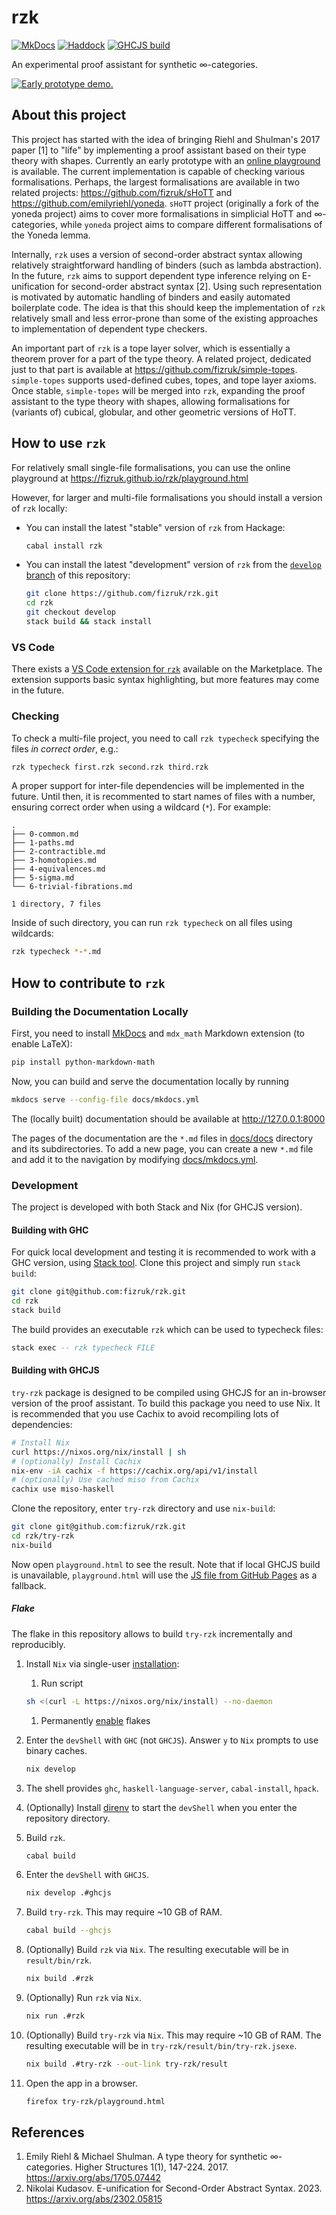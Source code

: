 # rzk

[![MkDocs](https://shields.io/badge/MkDocs-documentation-informational)](https://fizruk.github.io/rzk/)
[![Haddock](https://shields.io/badge/Haddock-documentation-informational)](https://fizruk.github.io/rzk/haddock/index.html)
[![GHCJS build](https://github.com/fizruk/rzk/actions/workflows/ghcjs.yml/badge.svg?branch=main)](https://github.com/fizruk/rzk/actions/workflows/ghcjs.yml)

An experimental proof assistant for synthetic ∞-categories.

[![Early prototype demo.](images/split-demo-render.png)](https://fizruk.github.io/rzk/)

## About this project

This project has started with the idea of bringing Riehl and Shulman's 2017 paper [1] to "life" by implementing a proof assistant based on their type theory with shapes. Currently an early prototype with an [online playground](https://fizruk.github.io/rzk/) is available. The current implementation is capable of checking various formalisations. Perhaps, the largest formalisations are available in two related projects: https://github.com/fizruk/sHoTT and https://github.com/emilyriehl/yoneda. `sHoTT` project (originally a fork of the yoneda project) aims to cover more formalisations in simplicial HoTT and ∞-categories, while `yoneda` project aims to compare different formalisations of the Yoneda lemma.

Internally, `rzk` uses a version of second-order abstract syntax allowing relatively straightforward handling of binders (such as lambda abstraction). In the future, `rzk` aims to support dependent type inference relying on E-unification for second-order abstract syntax [2].
Using such representation is motivated by automatic handling of binders and easily automated boilerplate code. The idea is that this should keep the implementation of `rzk` relatively small and less error-prone than some of the existing approaches to implementation of dependent type checkers.

An important part of `rzk` is a tope layer solver, which is essentially a theorem prover for a part of the type theory. A related project, dedicated just to that part is available at https://github.com/fizruk/simple-topes. `simple-topes` supports used-defined cubes, topes, and tope layer axioms. Once stable, `simple-topes` will be merged into `rzk`, expanding the proof assistant to the type theory with shapes, allowing formalisations for (variants of) cubical, globular, and other geometric versions of HoTT.

## How to use `rzk`

For relatively small single-file formalisations, you can use the online playground at https://fizruk.github.io/rzk/playground.html

However, for larger and multi-file formalisations you should install a version of `rzk` locally:

- You can install the latest "stable" version of `rzk` from Hackage:
  ```sh
  cabal install rzk
  ```
  
- You can install the latest "development" version of `rzk` from the [`develop` branch](https://github.com/fizruk/rzk/tree/develop) of this repository:
  ```sh
  git clone https://github.com/fizruk/rzk.git
  cd rzk
  git checkout develop
  stack build && stack install
  ```
  
### VS Code

There exists a [VS Code extension for `rzk`](https://marketplace.visualstudio.com/items?itemName=NikolaiKudasovfizruk.rzk-1-experimental-highlighting) available on the Marketplace. The extension supports basic syntax highlighting, but more features may come in the future.

### Checking

To check a multi-file project, you need to call `rzk typecheck` specifying the files _in correct order_, e.g.:

```sh
rzk typecheck first.rzk second.rzk third.rzk
```

A proper support for inter-file dependencies will be implemented in the future. Until then, it is recommented to start names of files with a number, ensuring correct order when using a wildcard (`*`). For example:

```
.
├── 0-common.md
├── 1-paths.md
├── 2-contractible.md
├── 3-homotopies.md
├── 4-equivalences.md
├── 5-sigma.md
└── 6-trivial-fibrations.md

1 directory, 7 files
```

Inside of such directory, you can run `rzk typecheck` on all files using wildcards:

```sh
rzk typecheck *-*.md
```

## How to contribute to `rzk`

### Building the Documentation Locally

First, you need to install [MkDocs](https://www.mkdocs.org/getting-started/) and `mdx_math` Markdown extension (to enable LaTeX):

```sh
pip install python-markdown-math
```

Now, you can build and serve the documentation locally by running

```sh
mkdocs serve --config-file docs/mkdocs.yml
```

The (locally built) documentation should be available at http://127.0.0.1:8000

The pages of the documentation are the `*.md` files in [docs/docs](docs/docs) directory and its subdirectories.
To add a new page, you can create a new `*.md` file and add it to the navigation by modifying [docs/mkdocs.yml](docs/mkdocs.yml).

### Development

The project is developed with both Stack and Nix (for GHCJS version).

#### Building with GHC

For quick local development and testing it is recommended to work with a GHC version, using [Stack tool](https://docs.haskellstack.org/en/stable/README/). Clone this project and simply run `stack build`:

```sh
git clone git@github.com:fizruk/rzk.git
cd rzk
stack build
```

The build provides an executable `rzk` which can be used to typecheck files:

```haskell
stack exec -- rzk typecheck FILE
```

#### Building with GHCJS

`try-rzk` package is designed to be compiled using GHCJS for an in-browser version of the proof assistant. To build this package you need to use Nix. It is recommended that you use Cachix to avoid recompiling lots of dependencies:

```sh
# Install Nix
curl https://nixos.org/nix/install | sh
# (optionally) Install Cachix
nix-env -iA cachix -f https://cachix.org/api/v1/install
# (optionally) Use cached miso from Cachix
cachix use miso-haskell
```

Clone the repository, enter `try-rzk` directory and use `nix-build`:
```sh
git clone git@github.com:fizruk/rzk.git
cd rzk/try-rzk
nix-build
```

Now open `playground.html` to see the result. Note that if local GHCJS build is unavailable, `playground.html` will use the [JS file from GitHub Pages](https://fizruk.github.io/rzk/v0.1.0/result/bin/try-rzk.jsexe/all.js) as a fallback.

##### Flake

The flake in this repository allows to build `try-rzk` incrementally and reproducibly.

1. Install `Nix` via single-user [installation](https://nixos.org/download.html#download-nix):

   1. Run script

     ```sh
     sh <(curl -L https://nixos.org/nix/install) --no-daemon
     ```

   1. Permanently [enable](https://nixos.wiki/wiki/Flakes#Permanent) flakes

1. Enter the `devShell` with `GHC` (not `GHCJS`). Answer `y` to `Nix` prompts to use binary caches.

    ```sh
    nix develop
    ```

1. The shell provides `ghc`, `haskell-language-server`, `cabal-install`, `hpack`.

1. (Optionally) Install [direnv](https://direnv.net/) to start the `devShell` when you enter the repository directory.

1. Build `rzk`.

    ```sh
    cabal build
    ```

1. Enter the `devShell` with `GHCJS`.

    ```sh
    nix develop .#ghcjs
    ```

1. Build `try-rzk`. This may require ~10 GB of RAM.

    ```sh
    cabal build --ghcjs
    ```

1. (Optionally) Build `rzk` via `Nix`. The resulting executable will be in `result/bin/rzk`.

    ```sh
    nix build .#rzk
    ```

1. (Optionally) Run `rzk` via `Nix`.

    ```sh
    nix run .#rzk
    ```

1. (Optionally) Build `try-rzk` via `Nix`. This may require ~10 GB of RAM. The resulting executable will be in `try-rzk/result/bin/try-rzk.jsexe`.

    ```sh
    nix build .#try-rzk --out-link try-rzk/result
    ```

1. Open the app in a browser.

    ```sh
    firefox try-rzk/playground.html
    ```

## References

1. Emily Riehl & Michael Shulman. A type theory for synthetic ∞-categories. Higher Structures 1(1), 147-224. 2017. https://arxiv.org/abs/1705.07442
2. Nikolai Kudasov. E-unification for Second-Order Abstract Syntax. 2023. https://arxiv.org/abs/2302.05815
 
